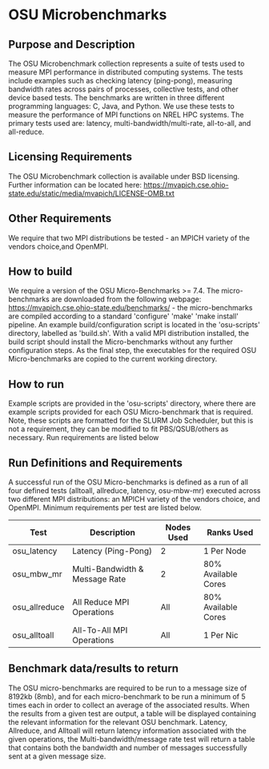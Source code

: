 # OSU Microbenchmarks

## Purpose and Description
The OSU Microbenchmark collection represents a suite of tests used to measure MPI performance in distributed computing systems. The tests include examples such as checking latency (ping-pong), measuring bandwidth rates across pairs of processes, collective tests, and other device based tests. The benchmarks are written in three different programming languages: C, Java, and Python. We use these tests to measure the performance of MPI functions on NREL HPC systems. The primary tests used are: latency, multi-bandwidth/multi-rate, all-to-all, and all-reduce. 

## Licensing Requirements

The OSU Microbenchmark collection is available under BSD licensing. Further information can be located here: https://mvapich.cse.ohio-state.edu/static/media/mvapich/LICENSE-OMB.txt

## Other Requirements
We require that two MPI distributions be tested - an MPICH variety of the vendors choice,and OpenMPI.

## How to build

We require a version of the OSU Micro-Benchmarks >= 7.4. The micro-benchmarks are downloaded from the following webpage: https://mvapich.cse.ohio-state.edu/benchmarks/ - the micro-benchmarks are compiled according to a standard 'configure' 'make' 'make install' pipeline. An example build/configuration script is located in the 'osu-scripts' directory, labelled as 'build.sh'. With a valid MPI distribution installed, the build script should install the Micro-benchmarks without any further configuration steps. As the final step, the executables for the required OSU Micro-benchmarks are copied to the current working directory.

## How to run

Example scripts are provided in the 'osu-scripts' directory, where there are example scripts provided for each OSU Micro-benchmark that is required. Note, these scripts are formatted for the SLURM Job Scheduler, but this is not a requirement, they can be modified to fit PBS/QSUB/others as necessary. Run requirements are listed below



## Run Definitions and Requirements
A successful run of the OSU Micro-benchmarks is defined as a run of all four defined tests (alltoall, allreduce, latency, osu-mbw-mr) executed across two different MPI distributions: an MPICH variety of the vendors choice, and OpenMPI. Minimum requirements per test are listed below. 


| Test          | Description                    | Nodes Used | Ranks Used          |
|---------------|--------------------------------|------------|---------------------|
| osu_latency   | Latency (Ping-Pong)            | 2          | 1 Per Node          |
| osu_mbw_mr    | Multi-Bandwidth & Message Rate | 2          | 80% Available Cores |
| osu_allreduce | All Reduce MPI Operations      | All        | 80% Available Cores |
| osu_alltoall  | All-To-All MPI Operations      | All        | 1 Per Nic           |





## Benchmark data/results to return

The OSU micro-benchmarks are required to be run to a message size of 8192kb (8mb), and for each micro-benchmark to be run a minimum of 5 times each in order to collect an average of the associated results. When the results from a given test are output, a table will be displayed containing the relevant information for the relevant OSU benchmark. Latency, Allreduce, and Alltoall will return latency information associated with the given operations, the Multi-bandwidth/message rate test will return a table that contains both the bandwidth and number of messages successfully sent at a given message size. 



